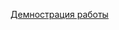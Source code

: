 <a href="https://drive.google.com/drive/folders/1FcDDWpZFspx1JWMiv3X6IwthqysHp4zM">Демнострация работы</a>
